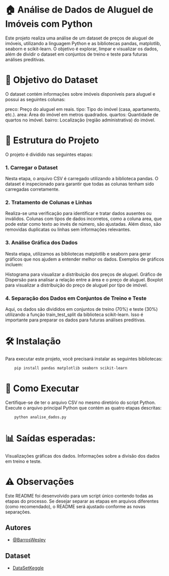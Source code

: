 # 🏠 Análise de Dados de Aluguel de Imóveis com Python

Este projeto realiza uma análise de um dataset de preços de aluguel de imóveis, utilizando a linguagem Python e as bibliotecas pandas, matplotlib, seaborn e scikit-learn. O objetivo é explorar, limpar e visualizar os dados, além de dividir o dataset em conjuntos de treino e teste para futuras análises preditivas.

# 🎯 Objetivo do Dataset

O dataset contém informações sobre imóveis disponíveis para aluguel e possui as seguintes colunas:

preco: Preço do aluguel em reais.
tipo: Tipo do imóvel (casa, apartamento, etc.).
area: Área do imóvel em metros quadrados.
quartos: Quantidade de quartos no imóvel.
bairro: Localização (região administrativa) do imóvel.

# 📁 Estrutura do Projeto

O projeto é dividido nas seguintes etapas:

### 1. Carregar o Dataset
Nesta etapa, o arquivo CSV é carregado utilizando a biblioteca pandas. O dataset é inspecionado para garantir que todas as colunas tenham sido carregadas corretamente.

### 2. Tratamento de Colunas e Linhas
Realiza-se uma verificação para identificar e tratar dados ausentes ou inválidos. Colunas com tipos de dados incorretos, como a coluna area, que pode estar como texto ao invés de número, são ajustadas. Além disso, são removidas duplicatas ou linhas sem informações relevantes.

### 3. Análise Gráfica dos Dados
Nesta etapa, utilizamos as bibliotecas matplotlib e seaborn para gerar gráficos que nos ajudem a entender melhor os dados. Exemplos de gráficos incluem:

Histograma para visualizar a distribuição dos preços de aluguel.
Gráfico de Dispersão para analisar a relação entre a área e o preço de aluguel.
Boxplot para visualizar a distribuição do preço de aluguel por tipo de imóvel.

### 4. Separação dos Dados em Conjuntos de Treino e Teste

Aqui, os dados são divididos em conjuntos de treino (70%) e teste (30%) utilizando a função train_test_split da biblioteca scikit-learn. Isso é importante para preparar os dados para futuras análises preditivas.

# 🛠 Instalação

Para executar este projeto, você precisará instalar as seguintes bibliotecas:

```bash
    pip install pandas matplotlib seaborn scikit-learn
```

# 🚀 Como Executar

Certifique-se de ter o arquivo CSV no mesmo diretório do script Python.
Execute o arquivo principal Python que contém as quatro etapas descritas:

```bash
    python analise_dados.py
```

# 📊 Saídas esperadas:

Visualizações gráficas dos dados.
Informações sobre a divisão dos dados em treino e teste.

# ⚠️ Observações

Este README foi desenvolvido para um script único contendo todas as etapas do processo. Se desejar separar as etapas em arquivos diferentes (como recomendado), o README será ajustado conforme as novas separações.


## Autores

- [@BarrosWesley](https://www.https://github.com/BarrosWesley)

## Dataset

- [DataSetKeggle](https://www.kaggle.com/datasets/matheusnbrega/preo-do-aluguel-de-imveis-no-distrito-federal)
